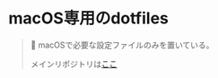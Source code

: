 # macOS専用のdotfiles
> :memo: macOSで必要な設定ファイルのみを置いている。
>
> メインリポジトリは[ここ](https://github.com/ttt-teru/dotfiles)
